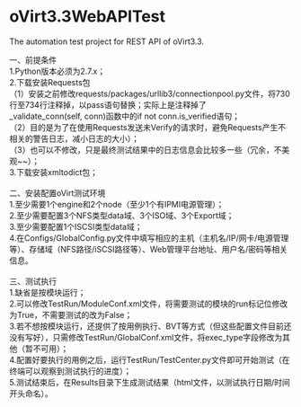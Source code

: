 oVirt3.3WebAPITest
==================

The automation test project for REST API of oVirt3.3.

一、前提条件<br />1.Python版本必须为2.7.x；<br />2.下载安装Requests包<br />（1）安装之前修改requests/packages/urllib3/connectionpool.py文件，将730行至734行注释掉，以pass语句替换；实际上是注释掉了_validate_conn(self,&nbsp;conn)函数中的if&nbsp;not&nbsp;conn.is_verified语句；<br />（2）目的是为了在使用Requests发送未Verify的请求时，避免Requests产生不相关的警告日志，减小日志的大小）；<br />（3）也可以不修改，只是最终测试结果中的日志信息会比较多一些（冗余，不美观~~）；<br />3.下载安装xmltodict包；<br /><br />二、安装配置oVirt测试环境<br />1.至少需要1个engine和2个node（至少1个有IPMI电源管理）；<br />2.至少需要配置3个NFS类型data域、3个ISO域、3个Export域；<br />3.至少需要配置1个ISCSI类型data域；<br />4.在Configs/GlobalConfig.py文件中填写相应的主机（主机名/IP/网卡/电源管理等）、存储域（NFS路径/iSCSI路径等）、Web管理平台地址、用户名/密码等相关信息。<br /><br />三、测试执行<br />1.缺省是按模块运行；<br />2.可以修改TestRun/ModuleConf.xml文件，将需要测试的模块的run标记位修改为True，不需要测试的改为False；<br />3.若不想按模块运行，还提供了按用例执行、BVT等方式（但这些配置文件目前还没有写好），只需修改TestRun/GlobalConf.xml文件，将exec_type字段修改为其他（暂不可用）；<br />4.配置好要执行的用例之后，运行TestRun/TestCenter.py文件即可开始测试（在终端可以观察到测试执行的进度）；<br />5.测试结束后，在Results目录下生成测试结果（html文件，以测试执行日期/时间开头命名）。<br /><br />
